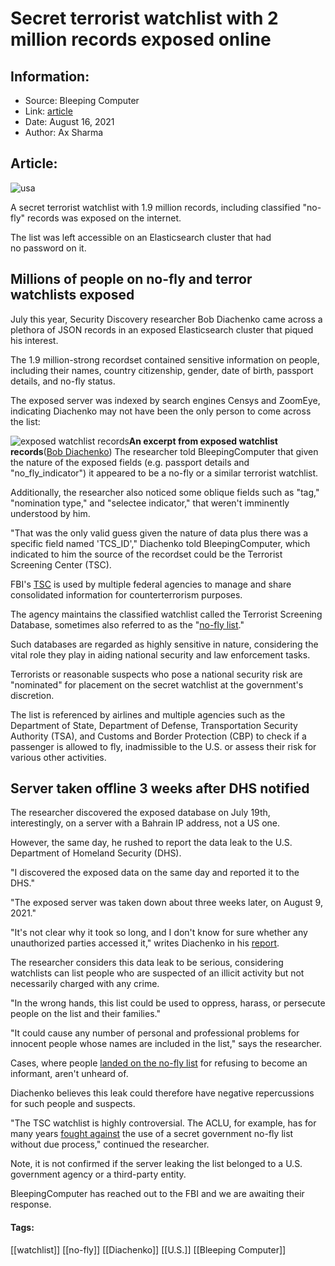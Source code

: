 # Secret terrorist watchlist with 2 million records exposed online
### 

## Information:
+ Source: Bleeping Computer
+ Link: [article](https://www.bleepingcomputer.com/news/security/secret-terrorist-watchlist-with-2-million-records-exposed-online/)
+ Date: August 16, 2021
+ Author: Ax Sharma


## Article:
![usa](https://www.bleepstatic.com/content/hl-images/2020/12/07/US-Capitol--Congress.jpg)


A secret terrorist watchlist with 1.9 million records, including classified "no-fly" records was exposed on the internet.


The list was left accessible on an Elasticsearch cluster that had no password on it.


Millions of people on no-fly and terror watchlists exposed
----------------------------------------------------------


July this year, Security Discovery researcher Bob Diachenko came across a plethora of JSON records in an exposed Elasticsearch cluster that piqued his interest.


The 1.9 million-strong recordset contained sensitive information on people, including their names, country citizenship, gender, date of birth, passport details, and no-fly status.


The exposed server was indexed by search engines Censys and ZoomEye, indicating Diachenko may not have been the only person to come across the list:



![exposed watchlist records](https://www.bleepstatic.com/images/news/u/1164866/2021/Aug-2021/tsc-list-leak/tsc-records.jpg)**An excerpt from exposed watchlist records**([Bob Diachenko](https://twitter.com/MayhemDayOne/status/1417174479323680775))
The researcher told BleepingComputer that given the nature of the exposed fields (e.g. passport details and "no\_fly\_indicator") it appeared to be a no-fly or a similar terrorist watchlist.


Additionally, the researcher also noticed some oblique fields such as "tag," "nomination type," and "selectee indicator," that weren't imminently understood by him.


"That was the only valid guess given the nature of data plus there was a specific field named 'TCS\_ID'," Diachenko told BleepingComputer, which indicated to him the source of the recordset could be the Terrorist Screening Center (TSC).


FBI's [TSC](https://www.fbi.gov/about/leadership-and-structure/national-security-branch/tsc) is used by multiple federal agencies to manage and share consolidated information for counterterrorism purposes.


The agency maintains the classified watchlist called the Terrorist Screening Database, sometimes also referred to as the "[no-fly list](https://en.wikipedia.org/wiki/No_Fly_List)."


Such databases are regarded as highly sensitive in nature, considering the vital role they play in aiding national security and law enforcement tasks.


Terrorists or reasonable suspects who pose a national security risk are "nominated" for placement on the secret watchlist at the government's discretion.


The list is referenced by airlines and multiple agencies such as the Department of State, Department of Defense, Transportation Security Authority (TSA), and Customs and Border Protection (CBP) to check if a passenger is allowed to fly, inadmissible to the U.S. or assess their risk for various other activities.


Server taken offline 3 weeks after DHS notified
-----------------------------------------------


The researcher discovered the exposed database on July 19th, interestingly, on a server with a Bahrain IP address, not a US one.


However, the same day, he rushed to report the data leak to the U.S. Department of Homeland Security (DHS).


"I discovered the exposed data on the same day and reported it to the DHS."


"The exposed server was taken down about three weeks later, on August 9, 2021."


"It's not clear why it took so long, and I don't know for sure whether any unauthorized parties accessed it," writes Diachenko in his [report](https://www.linkedin.com/pulse/americas-secret-terrorist-watchlist-exposed-web-report-diachenko/).


The researcher considers this data leak to be serious, considering watchlists can list people who are suspected of an illicit activity but not necessarily charged with any crime.


"In the wrong hands, this list could be used to oppress, harass, or persecute people on the list and their families."


"It could cause any number of personal and professional problems for innocent people whose names are included in the list," says the researcher.


Cases, where people [landed on the no-fly list](https://www.aclu.org/news/national-security/i-refused-to-become-an-fbi-informant-and-the-government-put-me-on-the-no-fly-list/) for refusing to become an informant, aren't unheard of.


Diachenko believes this leak could therefore have negative repercussions for such people and suspects.


"The TSC watchlist is highly controversial. The ACLU, for example, has for many years [fought against](https://www.aclu.org/cases/kashem-et-al-v-barr-et-al-aclu-challenge-government-no-fly-list?redirect=national-security/latif-et-al-v-holder-et-al-aclu-challenge-government-no-fly-list) the use of a secret government no-fly list without due process," continued the researcher.


Note, it is not confirmed if the server leaking the list belonged to a U.S. government agency or a third-party entity.


BleepingComputer has reached out to the FBI and we are awaiting their response.




#### Tags:
[[watchlist]] [[no-fly]] [[Diachenko]] [[U.S.]] [[Bleeping Computer]]
